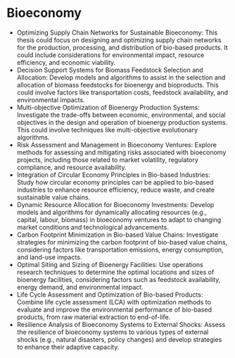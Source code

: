 # Bioeconomy

- Optimizing Supply Chain Networks for Sustainable Bioeconomy: This thesis could focus on designing and optimizing supply chain networks for the production, processing, and distribution of bio-based products. It could include considerations for environmental impact, resource efficiency, and economic viability.
- Decision Support Systems for Biomass Feedstock Selection and Allocation: Develop models and algorithms to assist in the selection and allocation of biomass feedstocks for bioenergy and bioproducts. This could involve factors like transportation costs, feedstock availability, and environmental impacts.
- Multi-objective Optimization of Bioenergy Production Systems: Investigate the trade-offs between economic, environmental, and social objectives in the design and operation of bioenergy production systems. This could involve techniques like multi-objective evolutionary algorithms.
- Risk Assessment and Management in Bioeconomy Ventures: Explore methods for assessing and mitigating risks associated with bioeconomy projects, including those related to market volatility, regulatory compliance, and resource availability.
- Integration of Circular Economy Principles in Bio-based Industries: Study how circular economy principles can be applied to bio-based industries to enhance resource efficiency, reduce waste, and create sustainable value chains.
- Dynamic Resource Allocation for Bioeconomy Investments: Develop models and algorithms for dynamically allocating resources (e.g., capital, labour, biomass) in bioeconomy ventures to adapt to changing market conditions and technological advancements.
- Carbon Footprint Minimization in Bio-based Value Chains: Investigate strategies for minimizing the carbon footprint of bio-based value chains, considering factors like transportation emissions, energy consumption, and land-use impacts.
- Optimal Siting and Sizing of Bioenergy Facilities: Use operations research techniques to determine the optimal locations and sizes of bioenergy facilities, considering factors such as feedstock availability, energy demand, and environmental impact.
- Life Cycle Assessment and Optimization of Bio-based Products: Combine life cycle assessment (LCA) with optimization methods to evaluate and improve the environmental performance of bio-based products, from raw material extraction to end-of-life.
- Resilience Analysis of Bioeconomy Systems to External Shocks: Assess the resilience of bioeconomy systems to various types of external shocks (e.g., natural disasters, policy changes) and develop strategies to enhance their adaptive capacity.
